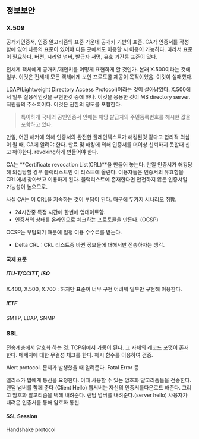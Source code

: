 ## 정보보안

### X.509

공개키인증서, 인증 알고리즘의 표준 가운데 공개키 기반의 표준. CA가 인증서를 작성함에 있어 나름의 표준이 있어야 다른 곳에서도 이용할 시 이용이 가능하다. 따라서 표준이 필요하다. 버전, 시리얼 넘버, 발급자 서명, 유효 기간등 표준이 있다. 

전세계 객체에게 공개키/개인키를 어떻게 표현하게 할 것인가. 본래 X.500이라는 것에 일부. 이것은 전세계 모든 객체에게 보안 프로토콜 제공이 목적이었음. 이것이 실패했다.

LDAP(Lightweight Directory Access Protocol)이라는 것이 살아남았다. X.500에서 일부 실용적인것을 구현한것 중에 하나.  이것을 응용한 것이 MS directory server. 직원들의 주소록이다. 이것은 권한의 정도를 포함한다. 

> 특이하게 국내의 공인인증서 안에는 해당 발급자의 주민등록번호를 해시한 값을 포함하고 있다. 

만일, 어떤 해커에 의해 인증서의 완전한 플레인텍스트가 해킹된것 같다고 합리적 의심이 될 때, CA에 알려야 한다. 만료 및 해킹에 의해 인증서를 더이상 신뢰하지 못할때 신고 해야한다. revoking하게 만들어야 한다. 

CA는 **Certificate revocation List(CRL)**을 만들어 놓는다. 만일 인증서가 해킹당해 의심당할 경우 블랙리스트인 이 리스트에 올린다. 이용자들은 인증서의 유효함을 CRL에서 찾아보고 이용하게 된다. 블랙리스트에 존재한다면 안전하지 않은 인증서일 가능성이 높으므로. 

사실 CA는 이 CRL을 지속하는 것이 부담이 된다. 때문에 두가지 시나리오 취함.

- 24시간중 특정 시간에 한번에 업데이트함.
- 인증서의 상태를 온라인으로 체크하는 프로토콜을 만든다. (OCSP)

OCSP는 부담되기 때문에 일정 이용 수수료를 받는다. 

- Delta CRL : CRL 리스트중 바뀐 정보들에 대해서만 전송하자는 생각. 

#### 국제 표준

##### ITU-T/CCITT, ISO

X.400, X.500, X.700 : 하지만 표준이 너무 구현 어려워 일부만 구현해 이용한다. 

##### IETF

SMTP, LDAP, SNMP

### SSL

전송계층에서 암호화 하는 것. TCP위에서 가동이 된다. 그 자체의 레코드 포맷이 존재한다. 메세지에 대한 무결성 체크를 한다. 해시 함수를 이용하여 검증. 

Alert protocol. 문제가 발생했을 때 알려준다. Fatal Error 등

앨리스가 밥에게 통신을 요청한다. 이때 사용할 수 있는 암호화 알고리즘들을 전송한다. 랜덤 넘버를 함께 준다 (Client Hello) 웹서버는 자신의 인증서를다운로드 해준다. 그리고 암호화 알고리즘을 택해 내려준다. 랜덤 넘버를 내려준다.(server hello) 사용자가 내려온 인증서를 통해 암호화 통신.

#### SSL Session

Handshake protocol

